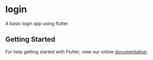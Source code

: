 # login

A basic login app using flutter 

## Getting Started

For help getting started with Flutter, view our online
[documentation](https://flutter.io/).
